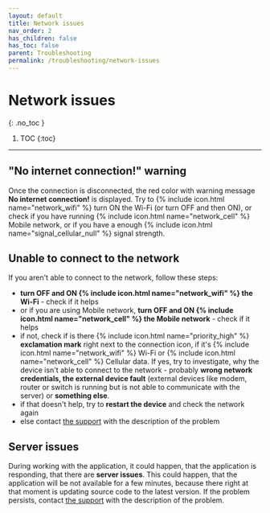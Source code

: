 ```yaml
---
layout: default
title: Network issues
nav_order: 2
has_children: false
has_toc: false
parent: Troubleshooting
permalink: /troubleshooting/network-issues
---
```


# Network issues
{: .no_toc }

1. TOC
{:toc}

---

## "No internet connection!" warning
Once the connection is disconnected, <span class="text-red-200"> the red color with warning message **No internet connection!** is displayed.</span> Try to {% include icon.html name="network_wifi" %} turn ON the Wi-Fi (or turn OFF and then ON), or check if you have running {% include icon.html name="network_cell" %} Mobile network, or if you have a enough {% include icon.html name="signal_cellular_null" %} signal strength.

## Unable to connect to the network
If you aren't able to connect to the network, follow these steps:
- **turn OFF and ON {% include icon.html name="network_wifi" %} the Wi-Fi** - check if it helps
- or if you are using Mobile network, **turn OFF and ON {% include icon.html name="network_cell" %} the Mobile network** - check if it helps
- if not, check if is there {% include icon.html name="priority_high" %} **exclamation mark** right next to the connection icon, if it's {% include icon.html name="network_wifi" %} Wi-Fi or {% include icon.html name="network_cell" %} Cellular data. If yes, try to investigate, why the device isn't able to connect to the network - probably **wrong network credentials, the external device fault** (external devices like modem, router or switch is running but is not able to communicate with the server) or **something else**.
- if that doesn't help, try to **restart the device** and check the network again
- else contact [the support](mailto:support@orderlord.com) with the description of the problem

## Server issues
<span class="text-red-200">During working with the application, it could happen, that the application is responding, that there are **server issues**. This could happen, that the application will be not available for a few minutes, because there right at that moment is updating source code to the latest version. If the problem persists, contact [the support](mailto:support@orderlord.com) with the description of the problem.</span>